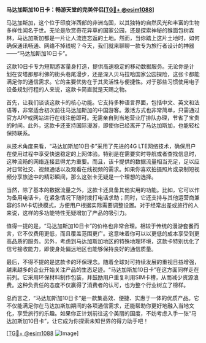 **马达加斯加10日卡：畅游天堂的完美伴侣[[TG💪+ @esim1088](https://t.me/s/esim1088)]**

马达加斯加，这个位于印度洋西部的非洲岛国，以其独特的自然风光和丰富的生物多样性闻名于世。无论是欣赏奇花异草的国家公园，还是探索神秘的猴面包树森林，马达加斯加都是一片让人流连忘返的土地。然而，当你踏上这片土地时，如何确保通讯畅通、网络不掉线呢？今天，我们就来聊聊一款专为旅行者设计的神器——“马达加斯加10日卡”。

这款10日卡专为短期游客量身打造，提供高速稳定的移动数据服务。无论你是计划在安塔那那利佛的街头巷尾漫步，还是深入贝马拉哈国家公园探险，这张卡都能满足你的通信需求。它的主要优势在于其灵活性与便捷性。对于那些习惯使用电子设备规划行程的人来说，这款卡简直就是天赐之物。

首先，让我们谈谈这款卡的核心功能。它支持多种语言界面，包括中文、英文和法语等，非常适合初次前往马达加斯加的中国游客。激活方式也非常简单，只需通过官方APP或网站进行在线注册即可。无需亲自到当地营业厅排队办理，节省了宝贵的时间。此外，这款卡还支持国际漫游，即使你已经离开了马达加斯加，也能轻松保持联系。

从技术角度来看，“马达加斯加10日卡”采用了先进的4G LTE网络技术，确保用户在使用过程中享受快速稳定的上网体验。特别是在需要实时导航或者查找信息时，这种流畅的网络连接显得尤为重要。而且，该卡提供的数据流量相当充足，足以应对日常社交、视频通话以及观看在线视频的需求。如果你喜欢拍摄照片或录制短视频分享旅途中的精彩瞬间，那么这张卡无疑是一个理想的选择。

当然，除了基本的数据流量之外，这款卡还具备其他实用的功能。比如，它可以作为备用电话卡，在紧急情况下随时拨打电话求助；同时，它还支持与其他运营商兼容的SIM卡切换模式，方便用户根据实际需要调整设置。对于经常出差或旅行的人来说，这样的多功能特性无疑增加了产品的吸引力。

值得一提的是，“马达加斯加10日卡”的价格也非常合理。相较于传统的漫游套餐而言，它不仅费用更低，而且覆盖范围更广。这意味着你可以以更低的成本享受到更高品质的服务。另外，考虑到马达加斯加地区的特殊地理环境，这款卡特别优化了信号接收能力，即使身处偏远地区也能够保持良好的通信质量。

最后，不得不提的是这款卡的环保理念。随着全球对可持续发展的重视日益增强，越来越多的企业开始关注产品的生态足迹。“马达加斯加10日卡”在这方面同样走在前列。它采用环保材料制作包装，并鼓励用户重复利用SIM卡槽，从而减少资源浪费。这种负责任的态度不仅赢得了消费者的认可，也为整个行业树立了榜样。

总而言之，“马达加斯加10日卡”是一款集高效、便捷、实惠于一体的优质产品。它不仅能满足你在马达加斯加期间的各项通信需求，还能帮助你更好地融入当地文化，享受旅行的乐趣。如果你正计划前往这个美丽的国度，不妨考虑入手一张“马达加斯加10日卡”，让它成为你探索未知世界的得力助手吧！

[[TG💪+ @esim1088](https://t.me/s/esim1088) ![Image](https://i.postimg.cc/4NQfJmqS/Snipaste-2025-05-13-00-14-12.png)]